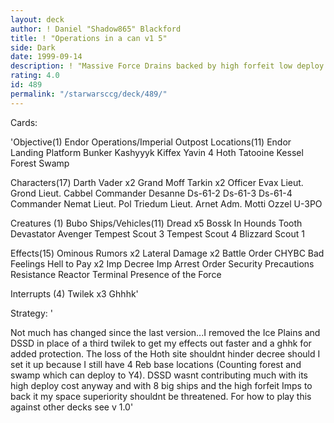 ```yaml
---
layout: deck
author: ! Daniel "Shadow865" Blackford
title: ! "Operations in a can v1 5"
side: Dark
date: 1999-09-14
description: ! "Massive Force Drains backed by high forfeit low deploy cost Imps"
rating: 4.0
id: 489
permalink: "/starwarsccg/deck/489/"
---
```

Cards: 

'Objective(1)
Endor Operations/Imperial Outpost
Locations(11)
Endor
Landing Platform
Bunker
Kashyyyk
Kiffex
Yavin 4
Hoth
Tatooine
Kessel
Forest
Swamp

Characters(17)
Darth Vader x2
Grand Moff Tarkin x2
Officer Evax
Lieut. Grond
Lieut. Cabbel
Commander Desanne
Ds-61-2
Ds-61-3
Ds-61-4
Commander Nemat
Lieut. Pol Triedum
Lieut. Arnet
Adm. Motti
Ozzel
U-3PO

Creatures (1)
Bubo
Ships/Vehicles(11)
Dread x5
Bossk In Hounds Tooth
Devastator
Avenger
Tempest Scout 3
Tempest Scout 4
Blizzard Scout 1

Effects(15)
Ominous Rumors x2
Lateral Damage x2
Battle Order
CHYBC
Bad Feelings
Hell to Pay x2
Imp Decree
Imp Arrest Order
Security Precautions
Resistance
Reactor Terminal
Presence of the Force

Interrupts (4)
Twilek x3
Ghhhk'

Strategy: '

Not much has changed since the last version...I removed the Ice Plains and DSSD in place of a third twilek to get my effects out faster and a ghhk for added protection. The loss of the Hoth site shouldnt hinder decree should I set it up because I still have 4 Reb base locations (Counting forest and swamp which can deploy to Y4). DSSD wasnt contributing much with its high deploy cost anyway and with 8 big ships and the high forfeit Imps to back it my space superiority shouldnt be threatened. For how to play this against other decks see v 1.0'
